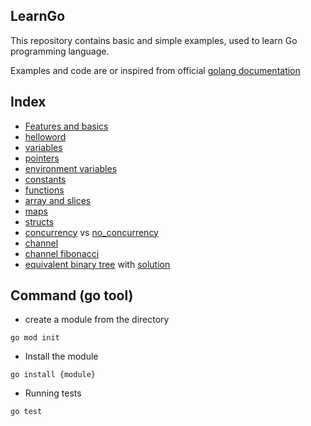 LearnGo
---
This repository contains basic and simple examples, used to learn Go programming language.

Examples and code are or inspired from official [golang documentation](https://golang.org/doc/code.html)

## Index
* [Features and basics](features.md)
* [helloword](src/scripts/helloworld.go)
* [variables](src/scripts/variables.go)
* [pointers](src/scripts/pointers.go)
* [environment variables](src/scripts/env-vars.go)
* [constants](src/scripts/constants.go)
* [functions](src/scripts/functions.go)
* [array and slices](src/scripts/arrayAndSlices.go)
* [maps](src/scripts/maps.go)
* [structs](src/scripts/structs.go)
* [concurrency](src/scripts/concurrency.go) vs [no_concurrency](src/scripts/no_concurrency.go)
* [channel](src/scripts/channel.go)
* [channel fibonacci](src/scripts/channel_fibonacci.go)
* [equivalent binary tree](https://tour.golang.org/concurrency/7) with [solution](src/scripts/equivalentBinaryTree.go)

## Command (go tool)
* create a module from the directory
```
go mod init 
```
* Install the module
```
go install {module}
```
* Running tests
```
go test
```

